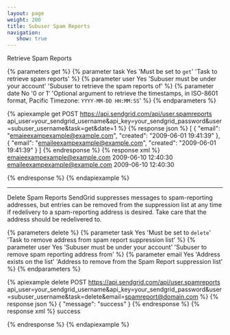 ```yaml
---
layout: page
weight: 200
title: Subuser Spam Reports
navigation:
   show: true
---
```




<page-anchor el="h2">
Retrieve Spam Reports
</page-anchor>

{% parameters get %}
 {% parameter task Yes 'Must be set to <code>get</code>' 'Task to retrieve spam reports' %}
 {% parameter user Yes 'Subuser must be under your account' 'Subuser to retrieve the spam reports of' %}
 {% parameter date No '0 or 1' 'Optional argument to retrieve the timestamps, in ISO-8601 format, Pacific Timezone: <code>YYYY-MM-DD HH:MM:SS</code>' %}
{% endparameters %}


{% apiexample get POST https://api.sendgrid.com/api/user.spamreports api_user=your_sendgrid_username&api_key=your_sendgrid_password&user=subuser_username&task=get&date=1 %}
  {% response json %}
[
  {
    "email": "emaieexampexample@example.com",
    "created": "2009-06-01 19:41:39"
  },
  {
    "email": "emaileexampexample@example.com",
    "created": "2009-06-01 19:41:39"
  }
]
  {% endresponse %}
  {% response xml %}
<spamreports>
   <spamreport>
      <email>emaieexampexample@example.com</email>
      <created>2009-06-10 12:40:30</created>
   </spamreport>
   <spamreport>
      <email>emaileexampexample@example.com</email>
      <created>2009-06-10 12:40:30</created>
   </spamreport>
</spamreports>

  {% endresponse %}
{% endapiexample %}

* * * * *

<page-anchor el="h2">
Delete Spam Reports
</page-anchor>
SendGrid suppresses messages to spam-reporting addresses, but entries can be removed from the suppression list at any time if redelivery to a spam-reporting address is desired. Take care that the address should be redelivered to.

{% parameters delete %}
 {% parameter task Yes 'Must be set to <code>delete</code>' 'Task to remove address from spam report suppression list' %}
 {% parameter user Yes 'Subuser must be under your account' 'Subuser to remove spam reporting address from' %}
 {% parameter email Yes 'Address exists on the list' 'Address to remove from the Spam Report suppression list' %}
{% endparameters %}

{% apiexample delete POST https://api.sendgrid.com/api/user.spamreports api_user=your_sendgrid_username&api_key=your_sendgrid_password&user=subuser_username&task=delete&email=spamreport@domain.com %}
  {% response json %}
{
  "message": "success"
}
  {% endresponse %}
  {% response xml %}
<result>
   <message>success</message>
</result>

  {% endresponse %}
{% endapiexample %}
